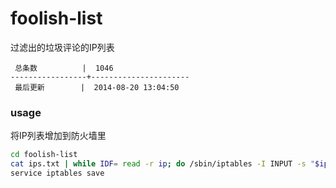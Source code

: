 foolish-list
============

过滤出的垃圾评论的IP列表

```
 总条数          |  1046       
-----------------+----------------------
 最后更新        |  2014-08-20 13:04:50     
```

### usage

将IP列表增加到防火墙里

```bash
cd foolish-list
cat ips.txt | while IDF= read -r ip; do /sbin/iptables -I INPUT -s "$ip" -j DROP; done
service iptables save
```
